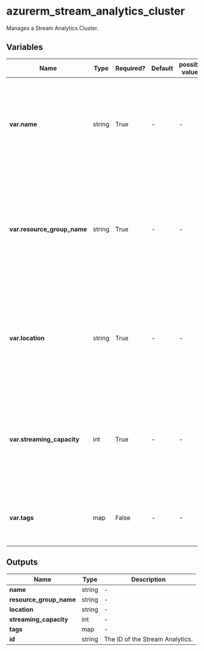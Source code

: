 # azurerm_stream_analytics_cluster

Manages a Stream Analytics Cluster.

## Variables

| Name | Type | Required? | Default  | possible values | Description |
| ---- | ---- | --------- | -------- | ----------- | ----------- |
| **var.name** | string | True | -  |  -  | The name which should be used for this Stream Analytics Cluster. Changing this forces a new resource to be created. | 
| **var.resource_group_name** | string | True | -  |  -  | The name of the Resource Group where the Stream Analytics Cluster should exist. Changing this forces a new resource to be created. | 
| **var.location** | string | True | -  |  -  | The Azure Region where the Stream Analytics Cluster should exist. Changing this forces a new resource to be created. | 
| **var.streaming_capacity** | int | True | -  |  -  | The number of streaming units supported by the Cluster. Accepted values are multiples of `36` in the range of `36` to `216`. | 
| **var.tags** | map | False | -  |  -  | A mapping of tags which should be assigned to the Stream Analytics. | 



## Outputs

| Name | Type | Description |
| ---- | ---- | --------- | 
| **name** | string  | - | 
| **resource_group_name** | string  | - | 
| **location** | string  | - | 
| **streaming_capacity** | int  | - | 
| **tags** | map  | - | 
| **id** | string  | The ID of the Stream Analytics. | 